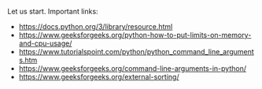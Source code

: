 Let us start.
Important links:
- https://docs.python.org/3/library/resource.html
- https://www.geeksforgeeks.org/python-how-to-put-limits-on-memory-and-cpu-usage/
- https://www.tutorialspoint.com/python/python_command_line_arguments.htm
- https://www.geeksforgeeks.org/command-line-arguments-in-python/
- https://www.geeksforgeeks.org/external-sorting/